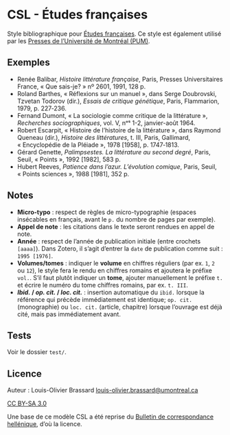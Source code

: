 # CSL - Études françaises

Style bibliographique pour [Études françaises](http://revue-etudesfrancaises.umontreal.ca/).
Ce style est également utilisé par les [Presses de l’Université de Montréal (PUM)](https://pum.umontreal.ca/).

## Exemples

- Renée Balibar, <em>Histoire littérature française</em>, Paris, Presses Universitaires France, <span>«&nbsp;Que sais-je?&nbsp;»</span> nº&nbsp;2601, 1991, 128&nbsp;p.
- Roland Barthes, <span>«&nbsp;Réflexions sur un manuel&nbsp;»</span>, dans Serge Doubrovski, Tzvetan Todorov (dir.), <em>Essais de critique génétique</em>, Paris, Flammarion, 1979, p.&nbsp;227‑236.
- Fernand Dumont, <span>«&nbsp;La sociologie comme critique de la littérature&nbsp;»</span>, <em>Recherches sociographiques</em>, vol.&nbsp;V, nᵒˢ&nbsp;1-2, janvier-août 1964.
- Robert Escarpit, <span>«&nbsp;Histoire de l’histoire de la littérature&nbsp;»</span>, dans Raymond Queneau (dir.), <em>Histoire des littératures</em>, t. III, Paris, Gallimard, <span>«&nbsp;Encyclopédie de la Pléiade&nbsp;»</span>, 1978 [1958], p.&nbsp;1747‑1813.
- Gérard Genette, <em>Palimpsestes. La littérature au second degré</em>, Paris, Seuil, <span>«&nbsp;Points&nbsp;»</span>, 1992 [1982], 583&nbsp;p.
- Hubert Reeves, <em>Patience dans l’azur. L’évolution comique</em>, Paris, Seuil, <span>«&nbsp;Points sciences&nbsp;»</span>, 1988 [1981], 352&nbsp;p.

## Notes

- **Micro-typo** : respect de règles de micro-typographie (espaces insécables en français, avant le `p.` du nombre de pages par exemple).
- **Appel de note** : les citations dans le texte seront rendues en appel de note.
- **Année** : respect de l’année de publication initiale (entre crochets `[aaaa]`). Dans Zotero, il s’agit d’entrer la `date` de publication comme suit : `1995 [1976]`.
- **Volumes/tomes** : indiquer le **volume** en chiffres réguliers (par ex. `1`, `2` ou `12`), le style fera le rendu en chiffres romains et ajoutera le préfixe `vol.`. S’il faut plutôt indiquer un **tome**, ajouter manuellement le préfixe `t.` et écrire le numéro du tome chiffres romains, par ex. `t. III`.
- ***Ibid.* / *op. cit.* / *loc. cit.*** : insertion automatique du `ibid.` lorsque la référence qui précède immédiatement est identique; `op. cit.` (monographie) ou `loc. cit.` (article, chapitre) lorsque l’ouvrage est déjà cité, mais pas immédiatement avant.

## Tests

Voir le dossier `test/`.

## Licence

Auteur : Louis-Olivier Brassard <louis-olivier.brassard@umontreal.ca>

[CC BY-SA 3.0](http://creativecommons.org/licenses/by-sa/3.0/)

Une base de ce modèle CSL a été reprise du [Bulletin de correspondance hellénique](https://www.zotero.org/styles?q=id%3Abulletin-de-correspondance-hellenique), d’où la licence.

